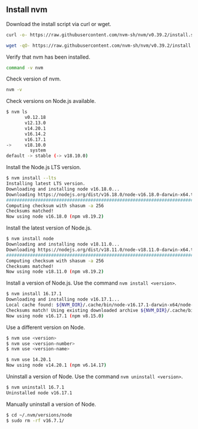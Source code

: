 ## Install nvm

Download the install script via curl or wget.

```bash
curl -o- https://raw.githubusercontent.com/nvm-sh/nvm/v0.39.2/install.sh | bash
```

```bash
wget -qO- https://raw.githubusercontent.com/nvm-sh/nvm/v0.39.2/install.sh | bash
```

Verify that nvm has been installed.

```bash
command -v nvm
```

Check version of nvm.

```bash
nvm -v
```

Check versions on Node.js available.

```bash
$ nvm ls
       v0.12.18
       v12.13.0
       v14.20.1
       v16.14.2
       v16.17.1
->     v18.10.0
         system
default -> stable (-> v18.10.0)
```

Install the Node.js LTS version.

```bash
$ nvm install --lts
Installing latest LTS version.
Downloading and installing node v16.18.0...
Downloading https://nodejs.org/dist/v16.18.0/node-v16.18.0-darwin-x64.tar.xz...
######################################################################## 100.0%
Computing checksum with shasum -a 256
Checksums matched!
Now using node v16.18.0 (npm v8.19.2)
```

Install the latest version of Node.js.

```bash
$ nvm install node
Downloading and installing node v18.11.0...
Downloading https://nodejs.org/dist/v18.11.0/node-v18.11.0-darwin-x64.tar.xz...
######################################################################## 100.0%
Computing checksum with shasum -a 256
Checksums matched!
Now using node v18.11.0 (npm v8.19.2)
```

Install a version of Node.js. Use the command `nvm install <version>`.

```bash
$ nvm install 16.17.1
Downloading and installing node v16.17.1...
Local cache found: ${NVM_DIR}/.cache/bin/node-v16.17.1-darwin-x64/node-v16.17.1-darwin-x64.tar.xz
Checksums match! Using existing downloaded archive ${NVM_DIR}/.cache/bin/node-v16.17.1-darwin-x64/node-v16.17.1-darwin-x64.tar.xz
Now using node v16.17.1 (npm v8.15.0)
```

Use a different version on Node.

```bash
$ nvm use <version>
$ nvm use <version-number>
$ nvm use <version-name>
```

```bash
$ nvm use 14.20.1
Now using node v14.20.1 (npm v6.14.17)
```

Uninstall a version of Node. Use the command `nvm uninstall <version>`.

```bash
$ nvm uninstall 16.7.1
Uninstalled node v16.17.1
```

Manually uninstall a version of Node.

```bash
$ cd ~/.nvm/versions/node
$ sudo rm -rf v16.7.1/
```
